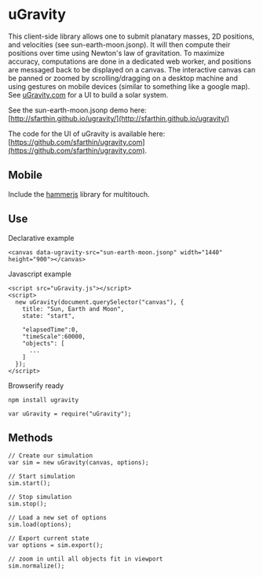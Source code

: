 # uGravity

This client-side library allows one to submit planatary masses, 2D positions, and velocities (see sun-earth-moon.jsonp). It will then compute their positions over time using Newton's law of gravitation. To maximize accuracy, computations are done in a dedicated web worker, and positions are messaged back to be displayed on a canvas. The interactive canvas can be panned or zoomed by scrolling/dragging on a desktop machine and using gestures on mobile devices (similar to something like a google map). See [uGravity.com](https://ugravity.com/) for a UI to build a solar system.

See the sun-earth-moon.jsonp demo here: [http://sfarthin.github.io/ugravity/](http://sfarthin.github.io/ugravity/)

The code for the UI of uGravity is available here: [https://github.com/sfarthin/ugravity.com](https://github.com/sfarthin/ugravity.com).

## Mobile
Include the [hammerjs](http://eightmedia.github.io/hammer.js/) library for multitouch.

## Use
Declarative example

    <canvas data-ugravity-src="sun-earth-moon.jsonp" width="1440" height="900"></canvas>

Javascript example

    <script src="uGravity.js"></script>
    <script>
      new uGravity(document.querySelector("canvas"), {
      	title: "Sun, Earth and Moon",
      	state: "start",
      	
      	"elapsedTime":0,
      	"timeScale":60000,
      	"objects": [
      	  ...
      	]
      });
    </script>

Browserify ready
    
    npm install ugravity

    var uGravity = require("uGravity");

## Methods
    
    // Create our simulation
    var sim = new uGravity(canvas, options);
    
    // Start simulation
    sim.start();
    
    // Stop simulation
    sim.stop();
    
    // Load a new set of options
    sim.load(options);
    
    // Export current state
    var options = sim.export();
    
    // zoom in until all objects fit in viewport
    sim.normalize();

